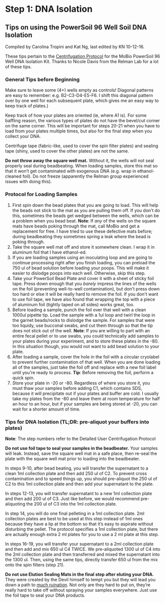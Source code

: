 # Step 1: DNA Isolation
## Tips on using the PowerSoil 96 Well Soil DNA Isolation
Compiled by Carolina Tropini and Kat Ng, last edited by KN 10-12-16.

These tips pertain to the [Centrifugation Protocol](https://mobio.com/media/wysiwyg/pdfs/protocols/12955.pdf) for the MoBio PowerSoil 96 Well DNA Isolation Kit.
Thanks to Nicole Davis from the Relman Lab for a lot of these tips.

### General Tips before Beginning
Make sure to leave some (4+) wells empty as controls!
Diagonal patterns are easy to remember: e.g. B2-C3-D4-E5-F6. I shift this diagonal pattern over by one well for each subsequent plate, which gives me an easy way to keep track of plates.)

Keep track of how your plates are oriented (ie, where A1 is).  For some baffling reason, the various types of plates do not have the bevel/cut corner on the same corner.  This will be important for steps 20-21 when you have to load from your plates multiple times, but also for the final step when you collect your DNA.

Centrifuge tape (fabric-like, used to cover the spin filter plates) and sealing tape (shiny, used to cover the other plates) are not the same.

**Do not throw away the square well mat.** Without it, the wells will not seal properly seal during beadbeating. When loading samples, store this mat so that it won’t get contaminated with exogenous DNA (e.g. wrap in ethanol-cleaned foil). Do not freeze (apparently the Relman group experienced issues with doing this).

### Protocol for Loading Samples
1. First spin down the bead plates that you are going to load.  This will help the beads not stick to the mat as you are pulling them off. If you don't do this, sometimes the beads get wedged between the wells, which can be a problem when you bead beat.
**Note**: If *any* of the wells on the square mats have beads poking through the mat, call MoBio and get a replacement for free. I have tried to use these defective mats before; during beadbeating they sometimes spring a leak where the bead is poking through.
2. Take the square well mat off and store it somewhere clean. I wrap it in aluminum foil that I have ethanol-ed.
3. If you are loading samples using an inoculating loop and are going to continue processing right after you finish loading, you can preload the 750 ul of bead solution before loading your poops. This will make it easier to dislodge poops into each well.  Otherwise, skip this step.
4. Take your PowerSoil Bead Plate and cover it with a sheet of sticky foil tape.  Press down enough that you *barely* impress the lines of the wells on the foil (preventing well-to-well contamination), but don't press down too hard or else it will be really hard to remove the foil.  If you don't want to use foil tape, we have also found that wrapping the top with a piece of aluminum foil (tightly taped on all sides) works great, too.
5. Before loading a sample, punch the foil over that well with a clean 1000ul pipette tip. Load the sample with a 1ul loop and twirl the loop in the garnet beads/rocks to dislodge the sample.  For samples that were too liquidy, use bucconal swabs, and cut them through so that the tip does not stick out of the well.
**Note**: If you are willing to part with an entire fecal pellet or to use swabs, you could technically add samples to your plates during your experiment, and to store these plates in the -80. In this situation though, you would not want to add bead solution to your plate.
6. After loading a sample, cover the hole in the foil with a circular cryolabel to prevent further contamination of that well.  When you are done loading all of the samples, just take the foil off and replace with a new foil label until you're ready to process. **Tip**: Before removing the foil, perform a quick spin.
7. Store your plate in -20 or -80.  Regardless of where you store it, you must thaw your samples before adding C1, which contains SDS, because it will precipitate out if your plates and buffer are cold.  I usually take my plates from the -80 and leave them at room temperature for half an hour to an hour, but if your samples are being stored at -20, you can wait for a shorter amount of time.


### Tips for DNA Isolation (TL;DR: pre-aliquot your buffers into plates)
**Note**: The step numbers refer to the Detailed User Centrifugation Protocol

**Do not use foil tape to seal your samples in the beadbeater.** Your samples will leak. Instead, save the square well mat in a safe place, then re-seal the plate with the square well mat prior to loading into the beadbeater.

In steps 9-10, after bead beating, you will transfer the supernatant to a clean 1ml collection plate and then add 250 ul of C2.  To prevent cross contamination and to speed things up, you should pre-aliquot the 250 ul of C2 to this 1ml collection plate and then add your supernatant to the plate.

In steps 12-13, you will transfer supernatant to a new 1ml collection plate and then add 200 ul of C3.  Just like before, we would recommend pre-aliquoting the 200 ul of C3 into the 1ml collection plate.

In step 14, you will do one final pelleting in a 1ml collection plate.  2ml collection plates are best to be used at this step instead of 1ml ones because they have a lip at the bottom so that it’s easy to aspirate without disturbing the pellet. The protocol specifies a 1ml collection plate, but there are actually enough extra 2 ml plates for you to use a 2 ml plate at this step.

In steps 16-19, you will transfer your supernatant to a 2ml collection plate and then add and mix 650 ul C4 TWICE. We pre-aliquoted 1300 ul of C4 into the 2ml collection plate and then transferred and mixed the supernatant into the 1300 ul.  Then, using the same tips, directly transfer 650 ul from the mix onto the spin filters (step 21).

**Do not use Elution Sealing Mats in the final step after eluting your DNA.** They were created by the Devil himself to tempt you but they will lead you down a path to [much ruination](http://www.beeradvocate.com/beer/profile/147/168971/). Not only are they hard to put on, they’re really hard to take off without spraying your samples everywhere.  Just use the foil tape to seal your DNA products.
